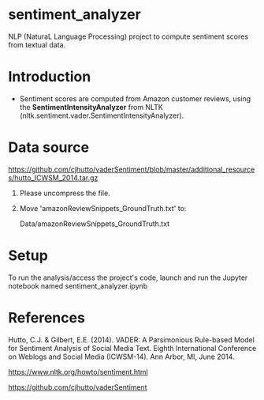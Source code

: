 # sentiment_analyzer
NLP (NaturaL Language Processing) project to compute sentiment scores from textual data.

# Introduction

- Sentiment scores are computed from Amazon customer reviews, using the **SentimentIntensityAnalyzer** from NLTK (nltk.sentiment.vader.SentimentIntensityAnalyzer).

# Data source

https://github.com/cjhutto/vaderSentiment/blob/master/additional_resources/hutto_ICWSM_2014.tar.gz

1. Please uncompress the file.
2. Move 'amazonReviewSnippets_GroundTruth.txt' to:

    Data/amazonReviewSnippets_GroundTruth.txt

# Setup

To run the analysis/access the project's code, launch and run the Jupyter notebook named sentiment_analyzer.ipynb

# References

Hutto, C.J. & Gilbert, E.E. (2014). VADER: A Parsimonious Rule-based Model for Sentiment Analysis of Social Media Text. Eighth International Conference on Weblogs and Social Media (ICWSM-14). Ann Arbor, MI, June 2014.

https://www.nltk.org/howto/sentiment.html

https://github.com/cjhutto/vaderSentiment